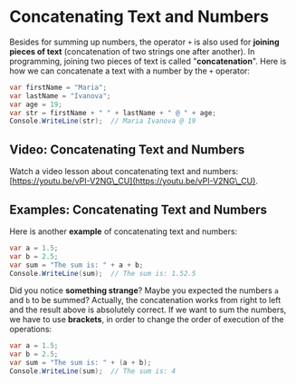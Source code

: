 # Concatenating Text and Numbers

Besides for summing up numbers, the operator `+` is also used for **joining pieces of text** (concatenation of two strings one after another). In programming, joining two pieces of text is called "**concatenation**". Here is how we can concatenate a text with a number by the `+` operator:

```csharp
var firstName = "Maria";
var lastName = "Ivanova";
var age = 19;
var str = firstName + " " + lastName + " @ " + age;
Console.WriteLine(str);  // Maria Ivanova @ 19
```

## Video: Concatenating Text and Numbers

Watch a video lesson about concatenating text and numbers: [https://youtu.be/vPI-V2NG\_CU](https://youtu.be/vPI-V2NG\_CU).

## Examples: Concatenating Text and Numbers

Here is another **example** of concatenating text and numbers:

```csharp
var a = 1.5;
var b = 2.5;
var sum = "The sum is: " + a + b;
Console.WriteLine(sum);  // The sum is: 1.52.5
```

Did you notice **something strange**? Maybe you expected the numbers `a` and `b` to be summed? Actually, the concatenation works from right to left and the result above is absolutely correct. If we want to sum the numbers, we have to use **brackets**, in order to change the order of execution of the operations:

```csharp
var a = 1.5;
var b = 2.5;
var sum = "The sum is: " + (a + b);
Console.WriteLine(sum);  // The sum is: 4
```

